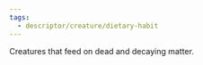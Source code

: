 ```yaml
---
tags:
  - descriptor/creature/dietary-habit
---
```

Creatures that feed on dead and decaying matter.